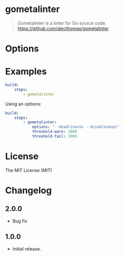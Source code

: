 # gometalinter

> Gometalinter is a linter for Go source code. https://github.com/alecthomas/gometalinter


# Options


# Examples

```yaml
build:
    steps:
        - gometalinter
```

Using an options:

```yaml
build:
    steps:
        - gometalinter:
        	options: "--deadline=5s --disable=dupl"
        	threshold-warn: 1000
        	threshold-fail: 1000
```

# License

The MIT License (MIT)

# Changelog

## 2.0.0

- Bug fix

## 1.0.0

- Initial release.
